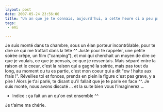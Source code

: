 ```yaml
---
layout: post
date: 2007-05-24 23:56:00
title: "Un an que je te connais, aujourd'hui, a cette heure ci a peu près ..."
tags:
 - emi

---
```


Je suis monté dans ta chambre, sous un élan porteur incontrôlable, pour te dire ce qui me trottait dans la tête ^^
Juste pour te rappeler, une petite soirée crêpe, un film ("camping"), et moi qui cherchait un moyen de dire ce que je voulais, ce que je pensais, ce que je ressentais. Mais séparé entre la raison et le coeur, c'est la raison qui a gagné la soirée, mais pas tout du long, au moment ou tu es partie, c'est mon coeur qui a dit "ow ! halte aux frais !". Réveilles toi et fonces, prends en plein la figure c'est pas grave, y a pire ! Alors je t'ai parlé, te disant qu'il fallait que je te parle en face ^^. Je suis monté, nous avons discuté ... et la suite bien vous l'imaginerez ...

  * Indice : ça fait un an qu'on est ensemble ^^

Je t'aime ma chérie.
